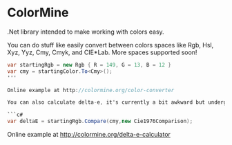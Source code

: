 ColorMine
=========

.Net library intended to make working with colors easy.

You can do stuff like easily convert between colors spaces like Rgb, Hsl, Xyz, Yyz, Cmy, Cmyk, and CIE*Lab. More spaces supported soon!

```c#
var startingRgb = new Rgb { R = 149, G = 13, B = 12 }
var cmy = startingColor.To<Cmy>();
'''

Online example at http://colormine.org/color-converter

You can also calculate delta-e, it's currently a bit awkward but undergoing rapid development. More algorithms coming soon!

```c#
var deltaE = startingRgb.Compare(cmy,new Cie1976Comparison);
```

Online example at http://colormine.org/delta-e-calculator
